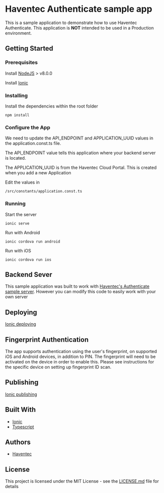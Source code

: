 # Haventec Authenticate sample app

This is a sample application to demonstrate how to use Haventec Authenticate.
This application is **NOT** intended to be used in a Production environment.

## Getting Started

### Prerequisites

Install [NodeJS](https://nodejs.org) > v8.0.0
 
Install [Ionic](https://ionicframework.com/)

### Installing

Install the dependencies within the root folder
```
npm install
```

### Configure the App

We need to update the API_ENDPOINT and APPLICATION_UUID values in the application.const.ts file.

The API_ENDPOINT value tells this application where your backend server is located.

The APPLICATION_UUID is from the Haventec Cloud Portal. This is created when you add a new Application

Edit the values in 
```
/src/constants/application.const.ts
```

### Running

Start the server
```
ionic serve
```

Run with Android
```
ionic cordova run android
```

Run with iOS
```
ionic cordova run ios
```
## Backend Sever

This sample application was built to work with [Haventec's Authenticate sample server](https://github.com/Haventec/haventec-authenticate-sample-server).
However you can modify this code to easily work with your own server

## Deploying

[Ionic deploying](https://ionicframework.com/docs/intro/deploying/)

## Fingerprint Authentication

The app supports authentication using the user's fingerprint, on supported iOS and Android devices, in addition to PIN. 
The fingerprint will need to be activated on the device in order to enable this. Please see instructions for the specific device on setting up fingerprint ID scan.

## Publishing

[Ionic publishing](http://ionicframework.com/docs/v1/guide/publishing.html)

## Built With

* [Ionic](https://ionicframework.com/)
* [Typescript](https://www.typescriptlang.org/) 

## Authors

* [Haventec](http://www.haventec.com/)

## License

This project is licensed under the MIT License - see the [LICENSE.md](LICENSE.md) file for details
